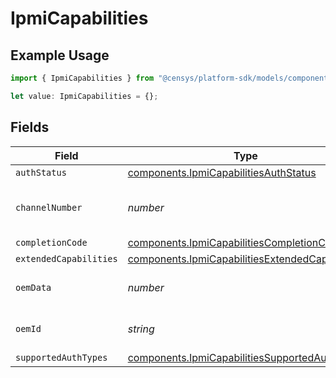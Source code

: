 # IpmiCapabilities

## Example Usage

```typescript
import { IpmiCapabilities } from "@censys/platform-sdk/models/components";

let value: IpmiCapabilities = {};
```

## Fields

| Field                                                                                                              | Type                                                                                                               | Required                                                                                                           | Description                                                                                                        |
| ------------------------------------------------------------------------------------------------------------------ | ------------------------------------------------------------------------------------------------------------------ | ------------------------------------------------------------------------------------------------------------------ | ------------------------------------------------------------------------------------------------------------------ |
| `authStatus`                                                                                                       | [components.IpmiCapabilitiesAuthStatus](../../models/components/ipmicapabilitiesauthstatus.md)                     | :heavy_minus_sign:                                                                                                 | N/A                                                                                                                |
| `channelNumber`                                                                                                    | *number*                                                                                                           | :heavy_minus_sign:                                                                                                 | The response channel number                                                                                        |
| `completionCode`                                                                                                   | [components.IpmiCapabilitiesCompletionCode](../../models/components/ipmicapabilitiescompletioncode.md)             | :heavy_minus_sign:                                                                                                 | N/A                                                                                                                |
| `extendedCapabilities`                                                                                             | [components.IpmiCapabilitiesExtendedCapabilities](../../models/components/ipmicapabilitiesextendedcapabilities.md) | :heavy_minus_sign:                                                                                                 | N/A                                                                                                                |
| `oemData`                                                                                                          | *number*                                                                                                           | :heavy_minus_sign:                                                                                                 | The OEM-specific data                                                                                              |
| `oemId`                                                                                                            | *string*                                                                                                           | :heavy_minus_sign:                                                                                                 | The 3-byte OEM identifier                                                                                          |
| `supportedAuthTypes`                                                                                               | [components.IpmiCapabilitiesSupportedAuthTypes](../../models/components/ipmicapabilitiessupportedauthtypes.md)     | :heavy_minus_sign:                                                                                                 | N/A                                                                                                                |